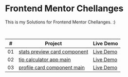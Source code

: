 # Frontend Mentor Chellanges

This is my Solutions for Frontend Mentor Chellanges. :)

<br>

|  #  | Project                                                                                                                     | Live Demo                                                                                      |
| :-: | --------------------------------------------------------------------------------------------------------------------------- | ---------------------------------------------------------------------------------------------- |
| 01  | [stats preview card component](https://github.com/AhmedElbedfy/Frontend-Mentor/tree/main/stats-preview-card-component-main) | [Live Demo](https://ahmedelbedfy.github.io/Frontend-Mentor/stats-preview-card-component-main/) |
| 02  | [tip calculator app main](https://github.com/AhmedElbedfy/Frontend-Mentor/tree/main/tip-calculator-app-main)                | [Live Demo](https://ahmedelbedfy.github.io/Frontend-Mentor/tip-calculator-app-main/)           |
| 03  | [profile card component main](https://github.com/AhmedElbedfy/Frontend-Mentor/tree/main/profile-card-component-main)        | [Live Demo](https://ahmedelbedfy.github.io/Frontend-Mentor/profile-card-component-main/)       |
